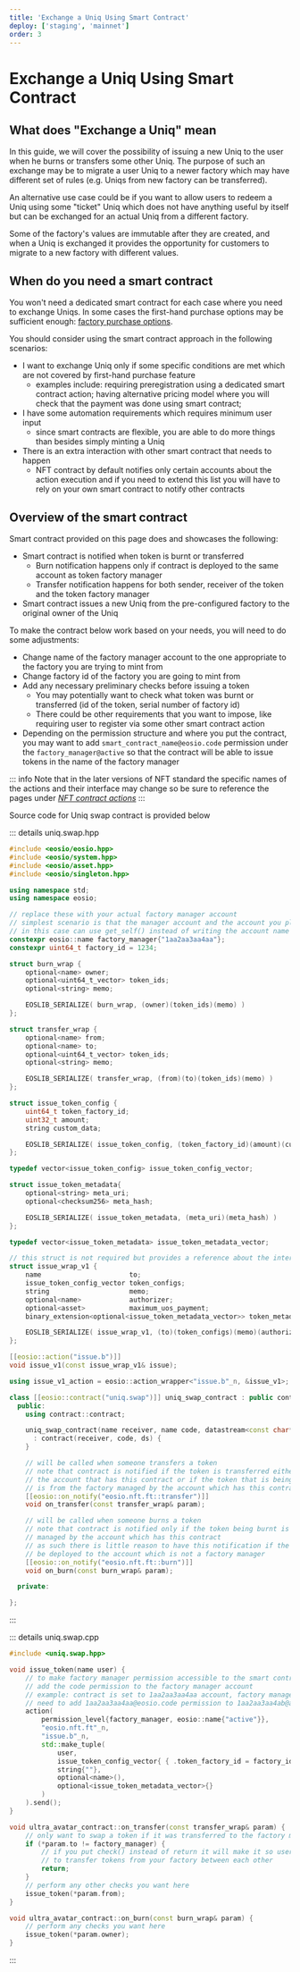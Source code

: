 ```yaml
---
title: 'Exchange a Uniq Using Smart Contract'
deploy: ['staging', 'mainnet']
order: 3
---
```


# Exchange a Uniq Using Smart Contract

## What does "Exchange a Uniq" mean

In this guide, we will cover the possibility of issuing a new Uniq to the user when he burns or transfers some other Uniq. The purpose of such an exchange may be to migrate a user Uniq to a newer factory which may have different set of rules (e.g. Uniqs from new factory can be transferred).

An alternative use case could be if you want to allow users to redeem a Uniq using some "ticket" Uniq which does not have anything useful by itself but can be exchanged for an actual Uniq from a different factory.

Some of the factory's values are immutable after they are created, and when a Uniq is exchanged it provides the opportunity for customers to migrate to a new factory with different values.

## When do you need a smart contract

You won't need a dedicated smart contract for each case where you need to exchange Uniqs. In some cases the first-hand purchase options may be sufficient enough: [factory purchase options](./factory-purchase-options.md#purchase-option-use-cases).

You should consider using the smart contract approach in the following scenarios:
- I want to exchange Uniq only if some specific conditions are met which are not covered by first-hand purchase feature
    - examples include: requiring preregistration using a dedicated smart contract action; having alternative pricing model where you will check that the payment was done using smart contract; 
- I have some automation requirements which requires minimum user input
    - since smart contracts are flexible, you are able to do more things than besides simply minting a Uniq
- There is an extra interaction with other smart contract that needs to happen
    - NFT contract by default notifies only certain accounts about the action execution and if you need to extend this list you will have to rely on your own smart contract to notify other contracts

## Overview of the smart contract

Smart contract provided on this page does and showcases the following:
- Smart contract is notified when token is burnt or transferred
    - Burn notification happens only if contract is deployed to the same account as token factory manager
    - Transfer notification happens for both sender, receiver of the token and the token factory manager
- Smart contract issues a new Uniq from the pre-configured factory to the original owner of the Uniq

To make the contract below work based on your needs, you will need to do some adjustments:
- Change name of the factory manager account to the one appropriate to the factory you are trying to mint from
- Change factory id of the factory you are going to mint from
- Add any necessary preliminary checks before issuing a token
    - You may potentially want to check what token was burnt or transferred (id of the token, serial number of factory id)
    - There could be other requirements that you want to impose, like requiring user to register via some other smart contract action
- Depending on the permission structure and where you put the contract, you may want to add `smart_contract_name@eosio.code` permission under the `factory_manager@active` so that the contract will be able to issue tokens in the name of the factory manager

::: info
Note that in the later versions of NFT standard the specific names of the actions and their interface may change so be sure to reference the pages under *[NFT contract actions](../../contracts/nft-contract/nft-actions/)*
:::

Source code for Uniq swap contract is provided below

::: details uniq.swap.hpp
```cpp
#include <eosio/eosio.hpp>
#include <eosio/system.hpp>
#include <eosio/asset.hpp>
#include <eosio/singleton.hpp>

using namespace std;
using namespace eosio;

// replace these with your actual factory manager account
// simplest scenario is that the manager account and the account you place this contract in are the same
// in this case can use get_self() instead of writing the account name explicitly
constexpr eosio::name factory_manager{"1aa2aa3aa4aa"};
constexpr uint64_t factory_id = 1234;

struct burn_wrap {
    optional<name> owner;
    optional<uint64_t_vector> token_ids;
    optional<string> memo;

    EOSLIB_SERIALIZE( burn_wrap, (owner)(token_ids)(memo) )
};

struct transfer_wrap {
    optional<name> from;
    optional<name> to;
    optional<uint64_t_vector> token_ids;
    optional<string> memo;

    EOSLIB_SERIALIZE( transfer_wrap, (from)(to)(token_ids)(memo) )
};

struct issue_token_config {
    uint64_t token_factory_id;
    uint32_t amount;
    string custom_data;

    EOSLIB_SERIALIZE( issue_token_config, (token_factory_id)(amount)(custom_data) )
};

typedef vector<issue_token_config> issue_token_config_vector;

struct issue_token_metadata{
    optional<string> meta_uri;
    optional<checksum256> meta_hash;

    EOSLIB_SERIALIZE( issue_token_metadata, (meta_uri)(meta_hash) )
};

typedef vector<issue_token_metadata> issue_token_metadata_vector;

// this struct is not required but provides a reference about the interface of issue.b action
struct issue_wrap_v1 {
    name                      to;
    issue_token_config_vector token_configs;
    string                    memo;
    optional<name>            authorizer;
    optional<asset>           maximum_uos_payment;
    binary_extension<optional<issue_token_metadata_vector>> token_metadata;

    EOSLIB_SERIALIZE( issue_wrap_v1, (to)(token_configs)(memo)(authorizer)(maximum_uos_payment)(token_metadata) )
};

[[eosio::action("issue.b")]]
void issue_v1(const issue_wrap_v1& issue);

using issue_v1_action = eosio::action_wrapper<"issue.b"_n, &issue_v1>;

class [[eosio::contract("uniq.swap")]] uniq_swap_contract : public contract {
  public:
    using contract::contract;

    uniq_swap_contract(name receiver, name code, datastream<const char*> ds)
      : contract(receiver, code, ds) {
    }

    // will be called when someone transfers a token
    // note that contract is notified if the token is transferred either from or to
    // the account that has this contract or if the token that is being transferred
    // is from the factory managed by the account which has this contract
    [[eosio::on_notify("eosio.nft.ft::transfer")]]
    void on_transfer(const transfer_wrap& param);

    // will be called when someone burns a token
    // note that contract is notified only if the token being burnt is from a factory
    // managed by the account which has this contract
    // as such there is little reason to have this notification if the contract will
    // be deployed to the account which is not a factory manager
    [[eosio::on_notify("eosio.nft.ft::burn")]]
    void on_burn(const burn_wrap& param);

  private:

};
```
:::

::: details uniq.swap.cpp
```cpp
#include <uniq.swap.hpp>

void issue_token(name user) {
    // to make factory manager permission accessible to the smart contract you need to
    // add the code permission to the factory manager account
    // example: contract is set to 1aa2aa3aa4aa account, factory manager is 1aa2aa3aa4ab
    // need to add 1aa2aa3aa4aa@eosio.code permission to 1aa2aa3aa4ab@active
    action(
        permission_level{factory_manager, eosio::name{"active"}},
        "eosio.nft.ft"_n,
        "issue.b"_n,
        std::make_tuple(
            user,
            issue_token_config_vector{ { .token_factory_id = factory_id, .amount = 1 } },
            string{""},
            optional<name>(),
            optional<issue_token_metadata_vector>{}
        )
    ).send();
}

void ultra_avatar_contract::on_transfer(const transfer_wrap& param) {
    // only want to swap a token if it was transferred to the factory manager
    if (*param.to != factory_manager) {
        // if you put check() instead of return it will make it so users won't be able
        // to transfer tokens from your factory between each other
        return;
    }
    // perform any other checks you want here
    issue_token(*param.from);
}

void ultra_avatar_contract::on_burn(const burn_wrap& param) {
    // perform any checks you want here
    issue_token(*param.owner);
}
```
:::